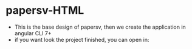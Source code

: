 # papersv-HTML
- This is the base design of papersv, then we create the application in angular CLI 7+ 
- if you want look the project finished, you can open in: 
